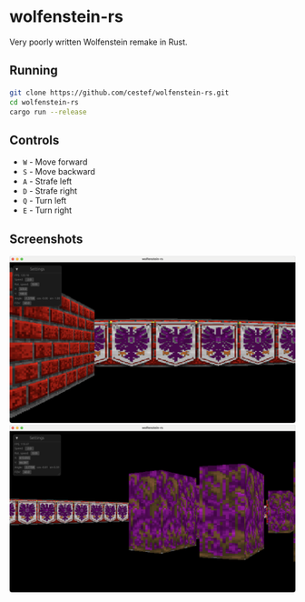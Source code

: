 # wolfenstein-rs

Very poorly written Wolfenstein remake in Rust.

## Running

```bash
git clone https://github.com/cestef/wolfenstein-rs.git
cd wolfenstein-rs
cargo run --release
```

## Controls

- `W` - Move forward
- `S` - Move backward
- `A` - Strafe left
- `D` - Strafe right
- `Q` - Turn left
- `E` - Turn right
  
## Screenshots

![screenshot1](assets/screenshot1.png)
![screenshot2](assets/screenshot2.png)